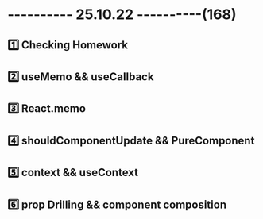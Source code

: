 # ---------- 25.10.22 ----------(168)

## 1️⃣ Checking Homework

## 2️⃣ useMemo && useCallback

## 3️⃣ React.memo

## 4️⃣ shouldComponentUpdate && PureComponent

## 5️⃣ context && useContext

## 6️⃣ prop Drilling && component composition
